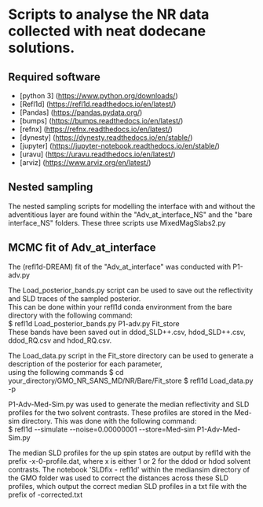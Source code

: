 # Scripts to analyse the NR data collected with neat dodecane solutions.

## Required software
* [python 3] (https://www.python.org/downloads/)
* [Refl1d] (https://refl1d.readthedocs.io/en/latest/)
* [Pandas] (https://pandas.pydata.org/)
* [bumps] (https://bumps.readthedocs.io/en/latest/)
* [refnx] (https://refnx.readthedocs.io/en/latest/)
* [dynesty] (https://dynesty.readthedocs.io/en/stable/)
* [jupyter] (https://jupyter-notebook.readthedocs.io/en/stable/)
* [uravu] (https://uravu.readthedocs.io/en/latest/)
* [arviz] (https://www.arviz.org/en/latest/)

## Nested sampling

The nested sampling scripts for modelling the interface with and without the adventitious layer
are found within the "Adv_at_interface_NS" and the "bare interface_NS" folders.
These three scripts use MixedMagSlabs2.py<br>

## MCMC fit of Adv_at_interface

The (refl1d-DREAM) fit of the "Adv_at_interface" was conducted with P1-adv.py <br>

The Load_posterior_bands.py script can be used to save out the reflectivity and SLD traces of the sampled posterior.<br>
This can be done within your refl1d conda environment from the bare directory with the following command:<br>
$ refl1d Load_posterior_bands.py P1-adv.py Fit_store<br>
These bands have been saved out in ddod_SLD++.csv, hdod_SLD++.csv, ddod_RQ.csv and hdod_RQ.csv.

The Load_data.py script in the Fit_store directory can be used to generate a description of the posterior for each parameter,<br>
using the following commands
$ cd your_directory/GMO_NR_SANS_MD/NR/Bare/Fit_store
$ refl1d Load_data.py -p

P1-Adv-Med-Sim.py was used to generate the median reflectivity and SLD profiles for the two solvent contrasts.
These profiles are stored in the Med-sim directory.
This was done with the following command: <br>
$ refl1d --simulate --noise=0.00000001 --store=Med-sim P1-Adv-Med-Sim.py

The median SLD profiles for the up spin states are output by refl1d with the prefix -x-0-profile.dat, where x is either 1 or 2 for the ddod or hdod solvent contrasts.
The notebook 'SLDfix - refl1d' within the mediansim directory of the GMO folder was used to correct the distances across these SLD profiles, which output the correct median SLD profiles in a txt file with the prefix of -corrected.txt
